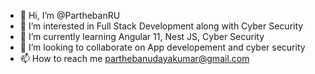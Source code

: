 - 👋 Hi, I’m @ParthebanRU
- 👀 I’m interested in Full Stack Development along with Cyber Security
- 🌱 I’m currently learning Angular 11, Nest JS, Cyber Security
- 💞️ I’m looking to collaborate on App developement and cyber security
- 📫 How to reach me parthebanudayakumar@gmail.com

<!---
ParthebanRU/ParthebanRU is a ✨ special ✨ repository because its `README.md` (this file) appears on your GitHub profile.
You can click the Preview link to take a look at your changes.
--->
